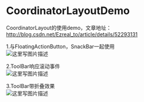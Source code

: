 # CoordinatorLayoutDemo
CoordinatorLayout的使用demo，文章地址：http://blog.csdn.net/Ezreal_to/article/details/52293131<br/>


1.与FloatingActionButton，SnackBar一起使用<br/>
![这里写图片描述](http://img.blog.csdn.net/20160823172844441)

2.ToolBar响应滚动事件<br/>
![这里写图片描述](http://img.blog.csdn.net/20160824100910493)

3.ToolBar带折叠效果<br/>
![这里写图片描述](http://img.blog.csdn.net/20160824112118120)
